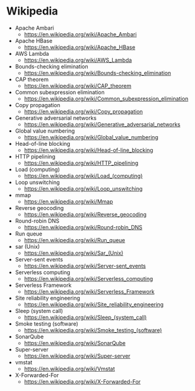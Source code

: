 # Wikipedia
* Apache Ambari
  * https://en.wikipedia.org/wiki/Apache_Ambari
* Apache HBase
  * https://en.wikipedia.org/wiki/Apache_HBase
* AWS Lambda
  * https://en.wikipedia.org/wiki/AWS_Lambda
* Bounds-checking elimination
  * https://en.wikipedia.org/wiki/Bounds-checking_elimination
* CAP theorem
  * https://en.wikipedia.org/wiki/CAP_theorem
* Common subexpression elimination
  * https://en.wikipedia.org/wiki/Common_subexpression_elimination
* Copy propagation
  * https://en.wikipedia.org/wiki/Copy_propagation
* Generative adversarial networks
  * https://en.wikipedia.org/wiki/Generative_adversarial_networks
* Global value numbering
  * https://en.wikipedia.org/wiki/Global_value_numbering
* Head-of-line blocking
  * https://en.wikipedia.org/wiki/Head-of-line_blocking
* HTTP pipelining
  * https://en.wikipedia.org/wiki/HTTP_pipelining
* Load (computing)
  * https://en.wikipedia.org/wiki/Load_(computing)
* Loop unswitching
  * https://en.wikipedia.org/wiki/Loop_unswitching
* mmap
  * https://en.wikipedia.org/wiki/Mmap
* Reverse geocoding
  * https://en.wikipedia.org/wiki/Reverse_geocoding
* Round-robin DNS
  * https://en.wikipedia.org/wiki/Round-robin_DNS
* Run queue
  * https://en.wikipedia.org/wiki/Run_queue
* sar (Unix)
  * https://en.wikipedia.org/wiki/Sar_(Unix)
* Server-sent events
  * https://en.wikipedia.org/wiki/Server-sent_events
* Serverless computing
  * https://en.wikipedia.org/wiki/Serverless_computing
* Serverless Framework
  * https://en.wikipedia.org/wiki/Serverless_Framework
* Site reliability engineering
  * https://en.wikipedia.org/wiki/Site_reliability_engineering
* Sleep (system call)
  * https://en.wikipedia.org/wiki/Sleep_(system_call)
* Smoke testing (software)
  * https://en.wikipedia.org/wiki/Smoke_testing_(software)
* SonarQube
  * https://en.wikipedia.org/wiki/SonarQube
* Super-server
  * https://en.wikipedia.org/wiki/Super-server
* vmstat
  * https://en.wikipedia.org/wiki/Vmstat
* X-Forwarded-For
  * https://en.wikipedia.org/wiki/X-Forwarded-For

